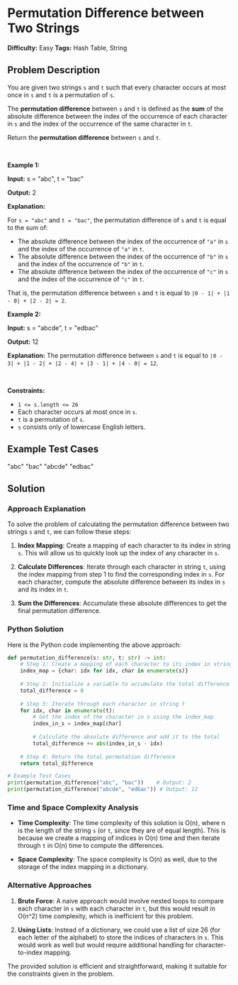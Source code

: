 # Permutation Difference between Two Strings

**Difficulty:** Easy
**Tags:** Hash Table, String

## Problem Description
<p>You are given two strings <code>s</code> and <code>t</code> such that every character occurs at most once in <code>s</code> and <code>t</code> is a permutation of <code>s</code>.</p>

<p>The <strong>permutation difference</strong> between <code>s</code> and <code>t</code> is defined as the <strong>sum</strong> of the absolute difference between the index of the occurrence of each character in <code>s</code> and the index of the occurrence of the same character in <code>t</code>.</p>

<p>Return the <strong>permutation difference</strong> between <code>s</code> and <code>t</code>.</p>

<p>&nbsp;</p>
<p><strong class="example">Example 1:</strong></p>

<div class="example-block">
<p><strong>Input:</strong> <span class="example-io">s = &quot;abc&quot;, t = &quot;bac&quot;</span></p>

<p><strong>Output:</strong> <span class="example-io">2</span></p>

<p><strong>Explanation:</strong></p>

<p>For <code>s = &quot;abc&quot;</code> and <code>t = &quot;bac&quot;</code>, the permutation difference of <code>s</code> and <code>t</code> is equal to the sum of:</p>

<ul>
	<li>The absolute difference between the index of the occurrence of <code>&quot;a&quot;</code> in <code>s</code> and the index of the occurrence of <code>&quot;a&quot;</code> in <code>t</code>.</li>
	<li>The absolute difference between the index of the occurrence of <code>&quot;b&quot;</code> in <code>s</code> and the index of the occurrence of <code>&quot;b&quot;</code> in <code>t</code>.</li>
	<li>The absolute difference between the index of the occurrence of <code>&quot;c&quot;</code> in <code>s</code> and the index of the occurrence of <code>&quot;c&quot;</code> in <code>t</code>.</li>
</ul>

<p>That is, the permutation difference between <code>s</code> and <code>t</code> is equal to <code>|0 - 1| + |1 - 0| + |2 - 2| = 2</code>.</p>
</div>

<p><strong class="example">Example 2:</strong></p>

<div class="example-block">
<p><strong>Input:</strong> <span class="example-io">s = &quot;abcde&quot;, t = &quot;edbac&quot;</span></p>

<p><strong>Output:</strong> <span class="example-io">12</span></p>

<p><strong>Explanation:</strong> The permutation difference between <code>s</code> and <code>t</code> is equal to <code>|0 - 3| + |1 - 2| + |2 - 4| + |3 - 1| + |4 - 0| = 12</code>.</p>
</div>

<p>&nbsp;</p>
<p><strong>Constraints:</strong></p>

<ul>
	<li><code>1 &lt;= s.length &lt;= 26</code></li>
	<li>Each character occurs at most once in <code>s</code>.</li>
	<li><code>t</code> is a permutation of <code>s</code>.</li>
	<li><code>s</code> consists only of lowercase English letters.</li>
</ul>


## Example Test Cases
"abc"
"bac"
"abcde"
"edbac"

## Solution
### Approach Explanation

To solve the problem of calculating the permutation difference between two strings `s` and `t`, we can follow these steps:

1. **Index Mapping**: Create a mapping of each character to its index in string `s`. This will allow us to quickly look up the index of any character in `s`.
  
2. **Calculate Differences**: Iterate through each character in string `t`, using the index mapping from step 1 to find the corresponding index in `s`. For each character, compute the absolute difference between its index in `s` and its index in `t`.

3. **Sum the Differences**: Accumulate these absolute differences to get the final permutation difference.

### Python Solution

Here is the Python code implementing the above approach:

```python
def permutation_difference(s: str, t: str) -> int:
    # Step 1: Create a mapping of each character to its index in string s
    index_map = {char: idx for idx, char in enumerate(s)}
    
    # Step 2: Initialize a variable to accumulate the total difference
    total_difference = 0
    
    # Step 3: Iterate through each character in string t
    for idx, char in enumerate(t):
        # Get the index of the character in s using the index_map
        index_in_s = index_map[char]
        
        # Calculate the absolute difference and add it to the total
        total_difference += abs(index_in_s - idx)
    
    # Step 4: Return the total permutation difference
    return total_difference

# Example Test Cases
print(permutation_difference("abc", "bac"))    # Output: 2
print(permutation_difference("abcde", "edbac")) # Output: 12
```

### Time and Space Complexity Analysis

- **Time Complexity**: The time complexity of this solution is O(n), where n is the length of the string `s` (or `t`, since they are of equal length). This is because we create a mapping of indices in O(n) time and then iterate through `t` in O(n) time to compute the differences.

- **Space Complexity**: The space complexity is O(n) as well, due to the storage of the index mapping in a dictionary.

### Alternative Approaches

1. **Brute Force**: A naive approach would involve nested loops to compare each character in `s` with each character in `t`, but this would result in O(n^2) time complexity, which is inefficient for this problem.

2. **Using Lists**: Instead of a dictionary, we could use a list of size 26 (for each letter of the alphabet) to store the indices of characters in `s`. This would work as well but would require additional handling for character-to-index mapping.

The provided solution is efficient and straightforward, making it suitable for the constraints given in the problem.